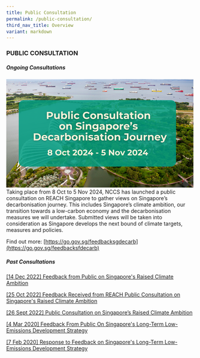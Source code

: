 ```yaml
---
title: Public Consultation
permalink: /public-consultation/
third_nav_title: Overview
variant: markdown
---
```

### PUBLIC CONSULTATION

##### Ongoing Consultations
![](/images/2.png)
Taking place from 8 Oct to 5 Nov 2024, NCCS has launched a public consultation on REACH Singapore to gather views on Singapore’s decarbonisation journey. This includes Singapore’s climate ambition, our transition towards a low-carbon economy and the decarbonisation measures we will undertake. Submitted views will be taken into consideration as Singapore develops the next bound of climate targets, measures and policies.

Find out more:&nbsp;[https://go.gov.sg/feedbacksgdecarb](https://go.gov.sg/feedbacksfdecarb)

##### Past Consultations

[[14 Dec 2022] Feedback from Public on Singapore's Raised Climate Ambition](/public-consultation/14-dec-2022-feedback-from-public-on-sg-raised-climate-ambition/)

[[25 Oct 2022] Feedback Received from REACH Public Consultation on Singapore's Raised Climate Ambition](/public-consultation/25-oct-2022-feedback-reach-public-consultations-sg-climate-ambition/)

[[26 Sept 2022] Public Consultation on Singapore’s Raised Climate Ambition](/public-consultation/public-consultation-on-raised-climate-ambition/)

[[4 Mar 2020] Feedback From Public On Singapore's Long-Term Low-Emissions Development Strategy](/public-consultation/feedback-from-public-on-singapores-long-term-low-emissions-development-strategy)

[[7 Feb 2020] Response to Feedback on Singapore's Long-Term Low-Emissions Development Strategy](/public-consultation/response-to-feedback-on-singapore's-long-term-low-emissions-development-strategy/)
<br><br><br>